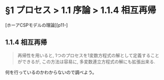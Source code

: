 # §1 プロセス > 1.1 序論 > 1.1.4 相互再帰

[ホーアCSPモデルの理論][p11-]

## 1.1.4 相互再帰

> 再帰性を用いると, 1つのプロセスを1変数方程式の解として定義することができるが, この方法は容易に, 多変数連立方程式の解にも拡張出来る.

何を行っているのかわからないので調べよう。

